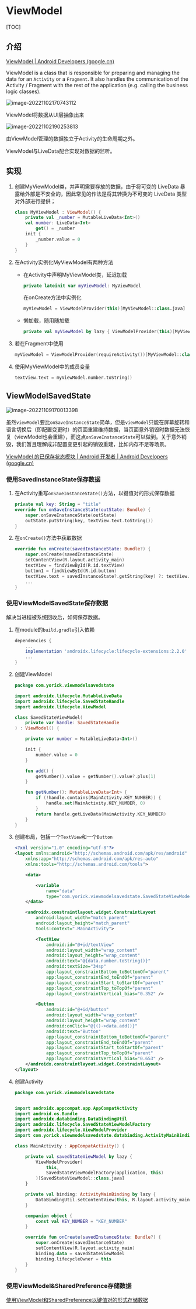 # ViewModel

[TOC]

## 介绍

[ViewModel  | Android Developers (google.cn)](https://developer.android.google.cn/reference/kotlin/androidx/lifecycle/ViewModel)

ViewModel is a class that is responsible for preparing and managing the data for an `Activity` or a `Fragment`. It also handles the communication of the Activity / Fragment with the rest of the application (e.g. calling the business logic classes).

![image-20221102170743112](./assets/mvc.png)

ViewModel将数据从UI层抽象出来

![image-20221102190253813](./assets/image-20221102190253813.png)

由ViewModel管理的数据独立于Activity的生命周期之外。

ViewModel与LiveData配合实现对数据的监听。

## 实现

1. 创建MyViewModel类，并声明需要存放的数据，由于将可变的 LiveData 暴露给外部是不安全的，因此常见的作法是将其转换为不可变的 LiveData 类型对外部进行提供；

   ```kotlin
   class MyViewModel : ViewModel() {
       private val _number = MutableLiveData<Int>()
       val number: LiveData<Int>
           get() = _number
       init {
           _number.value = 0
       }
   }
   ```

2. 在Activity实例化MyViewModel有两种方法

   - 在Activity中声明MyViewModel类，延迟加载

     ```kotlin
     private lateinit var myViewModel: MyViewModel
     ```
     在onCreate方法中实例化

     ```kotlin
     myViewModel = ViewModelProvider(this)[MyViewModel::class.java]
     ```
     
   - 懒加载，随用随加载

     ```kotlin
     private val myViewModel by lazy { ViewModelProvider(this)[MyViewModel::class.java] }
     ```

3. 若在Fragment中使用

   ```kotlin
   myViewModel = ViewModelProvider(requireActivity())[MyViewModel::class.java]
   ```

4. 使用MyViewModel中的成员变量

   ```kotlin
   textView.text = myViewModel.number.toString()
   ```

## ViewModelSavedState

![image-20221109170013398](./assets/image-20221109170013398.png)

虽然`viewModel`要比`onSaveInstanceState`简单，但是`viewModel`只能在屏幕旋转和语言切换后（即配置变更时）的页面重建维持数据，当页面意外销毁时数据无法恢复（viewModel也会重建），而这点`onSaveInstanceState`可以做到。关于意外销毁，我们暂且理解成非配置变更引起的销毁重建，比如内存不足等场景。

[ViewModel 的已保存状态模块  | Android 开发者  | Android Developers (google.cn)](https://developer.android.google.cn/topic/libraries/architecture/viewmodel-savedstate?hl=zh-cn#kotlin)

### 使用SavedInstanceState保存数据

1. 在Activity重写`onSaveInstanceState()`方法，以键值对的形式保存数据

   ```kotlin
   private val key: String = "title"
   override fun onSaveInstanceState(outState: Bundle) {
       super.onSaveInstanceState(outState)
       outState.putString(key, textView.text.toString())
   }
   ```

2. 在`onCreate()`方法中获取数据

   ```kotlin
   override fun onCreate(savedInstanceState: Bundle?) {
       super.onCreate(savedInstanceState)
       setContentView(R.layout.activity_main)
       textView = findViewById(R.id.textView)
       button1 = findViewById(R.id.button)
       textView.text = savedInstanceState?.getString(key) ?: textView.text
       ...
   }
   ```

### 使用ViewModelSavedState保存数据

解决当进程被系统回收后，如何保存数据。

1. 在module的`build.gradle`引入依赖

   ```groovy
   dependencies {
       ...
       implementation 'androidx.lifecycle:lifecycle-extensions:2.2.0'
       ...
   }
   ```

2. 创建ViewModel

   ```kotlin
   package com.yorick.viewmodelsavedstate
   
   import androidx.lifecycle.MutableLiveData
   import androidx.lifecycle.SavedStateHandle
   import androidx.lifecycle.ViewModel
   
   class SavedStateViewModel(
       private var handle: SavedStateHandle
   ) : ViewModel() {
   
       private var number = MutableLiveData<Int>()
   
       init {
           number.value = 0
       }
   
       fun add() {
           getNumber().value = getNumber().value?.plus(1)
       }
   
       fun getNumber(): MutableLiveData<Int> {
           if (!handle.contains(MainActivity.KEY_NUMBER)) {
               handle.set(MainActivity.KEY_NUMBER, 0)
           }
           return handle.getLiveData(MainActivity.KEY_NUMBER)
       }
   }
   ```

3. 创建布局，包括一个`TextView`和一个`Button`

   ```xml
   <?xml version="1.0" encoding="utf-8"?>
   <layout xmlns:android="http://schemas.android.com/apk/res/android"
       xmlns:app="http://schemas.android.com/apk/res-auto"
       xmlns:tools="http://schemas.android.com/tools">
   
       <data>
   
           <variable
               name="data"
               type="com.yorick.viewmodelsavedstate.SavedStateViewModel" />
       </data>
   
       <androidx.constraintlayout.widget.ConstraintLayout
           android:layout_width="match_parent"
           android:layout_height="match_parent"
           tools:context=".MainActivity">
   
           <TextView
               android:id="@+id/textView"
               android:layout_width="wrap_content"
               android:layout_height="wrap_content"
               android:text="@{data.number.toString()}"
               android:textSize="34sp"
               app:layout_constraintBottom_toBottomOf="parent"
               app:layout_constraintEnd_toEndOf="parent"
               app:layout_constraintStart_toStartOf="parent"
               app:layout_constraintTop_toTopOf="parent"
               app:layout_constraintVertical_bias="0.352" />
   
           <Button
               android:id="@+id/button"
               android:layout_width="wrap_content"
               android:layout_height="wrap_content"
               android:onClick="@{()->data.add()}"
               android:text="Button"
               app:layout_constraintBottom_toBottomOf="parent"
               app:layout_constraintEnd_toEndOf="parent"
               app:layout_constraintStart_toStartOf="parent"
               app:layout_constraintTop_toTopOf="parent"
               app:layout_constraintVertical_bias="0.653" />
       </androidx.constraintlayout.widget.ConstraintLayout>
   </layout>
   ```

4. 创建Activity

   ```kotlin
   package com.yorick.viewmodelsavedstate
   
   
   import androidx.appcompat.app.AppCompatActivity
   import android.os.Bundle
   import androidx.databinding.DataBindingUtil
   import androidx.lifecycle.SavedStateViewModelFactory
   import androidx.lifecycle.ViewModelProvider
   import com.yorick.viewmodelsavedstate.databinding.ActivityMainBinding
   
   class MainActivity : AppCompatActivity() {
   
       private val savedStateViewModel by lazy {
           ViewModelProvider(
               this,
               SavedStateViewModelFactory(application, this)
           )[SavedStateViewModel::class.java]
       }
   
       private val binding: ActivityMainBinding by lazy {
           DataBindingUtil.setContentView(this, R.layout.activity_main)
       }
   
       companion object {
           const val KEY_NUMBER = "KEY_NUMBER"
       }
   
       override fun onCreate(savedInstanceState: Bundle?) {
           super.onCreate(savedInstanceState)
           setContentView(R.layout.activity_main)
           binding.data = savedStateViewModel
           binding.lifecycleOwner = this
       }
   }
   ```

### 使用ViewModel&SharedPreference存储数据

[使用ViewModel和SharedPreference以键值对的形式存储数据](../../14_SharedPreferences.md)

